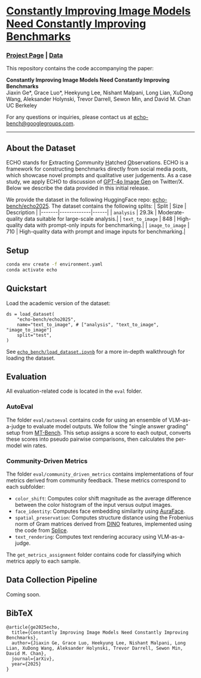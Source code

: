 # [Constantly Improving Image Models Need Constantly Improving Benchmarks](https://arxiv.org/abs/2510.15021)

### [Project Page](https://echo-bench.github.io) | [Data](https://huggingface.co/datasets/echo-bench)

This repository contains the code accompanying the paper:

**Constantly Improving Image Models Need Constantly Improving Benchmarks**<br>
Jiaxin Ge*, Grace Luo*, Heekyung Lee, Nishant Malpani, Long Lian, XuDong Wang, Aleksander Holynski, Trevor Darrell, Sewon Min, and David M. Chan<br>
UC Berkeley

For any questions or inquiries, please contact us at [echo-bench@googlegroups.com](mailto:echo-bench@googlegroups.com).

---

## About the Dataset
ECHO stands for <u>E</u>xtracting <u>C</u>ommunity <u>H</u>atched <u>O</u>bservations. ECHO is a framework for constructing benchmarks directly from social media posts, which showcase novel prompts and qualitative user judgements. As a case study, we apply ECHO to discussion of [GPT-4o Image Gen](https://openai.com/index/introducing-4o-image-generation/) on Twitter/X. Below we describe the data provided in this initial release.

We provide the dataset in the following HuggingFace repo: [echo-bench/echo2025](https://huggingface.co/datasets/echo-bench/echo2025).
The dataset contains the following splits:
| Split | Size | Description |
|-------|-------------|------|
| `analysis` | 29.3k | Moderate-quality data suitable for large-scale analysis.|
| `text_to_image` | 848 | High-quality data with prompt-only inputs for benchmarking.|
| `image_to_image` | 710 | High-quality data with prompt and image inputs for benchmarking.|

## Setup

```bash
conda env create -f environment.yaml
conda activate echo
```

## Quickstart
Load the academic version of the dataset:
```
ds = load_dataset(
    "echo-bench/echo2025",
    name="text_to_image", # ["analysis", "text_to_image", "image_to_image"]
    split="test",
)
```
See [`echo_bench/load_dataset.ipynb`](echo_bench/load_dataset.ipynb) for a more in-depth walkthrough for loading the dataset.

## Evaluation

All evaluation-related code is located in the `eval` folder.

### AutoEval

The folder `eval/autoeval` contains code for using an ensemble of VLM-as-a-judge to evaluate model outputs.
We follow the "single answer grading" setup from [MT-Bench](https://arxiv.org/abs/2306.05685).
This setup assigns a score to each output, converts these scores into pseudo pairwise comparisons, then calculates the per-model win rates.

### Community-Driven Metrics

The folder `eval/community_driven_metrics` contains implementations of four metrics derived from community feedback. These metrics correspond to each subfolder:
- `color_shift`: Computes color shift magnitude as the average difference between the color histogram of the input versus output images.
- `face_identity`: Computes face embedding similarity using [AuraFace](https://huggingface.co/fal/AuraFace-v1). 
- `spatial_preservation`: Computes structure distance using the Frobenius norm of Gram matrices derived from [DINO](https://arxiv.org/abs/2104.14294) features, implemented using the code from [Splice](https://splice-vit.github.io/).
- `text_rendering`: Computes text rendering accuracy using VLM-as-a-judge.

The `get_metrics_assignment` folder contains code for classifying which metrics apply to each sample.

## Data Collection Pipeline
Coming soon.

## BibTeX
```
@article{ge2025echo,
  title={Constantly Improving Image Models Need Constantly Improving Benchmarks},
  author={Jiaxin Ge, Grace Luo, Heekyung Lee, Nishant Malpani, Long Lian, XuDong Wang, Aleksander Holynski, Trevor Darrell, Sewon Min, David M. Chan},
  journal={arXiv},
  year={2025}
}
```